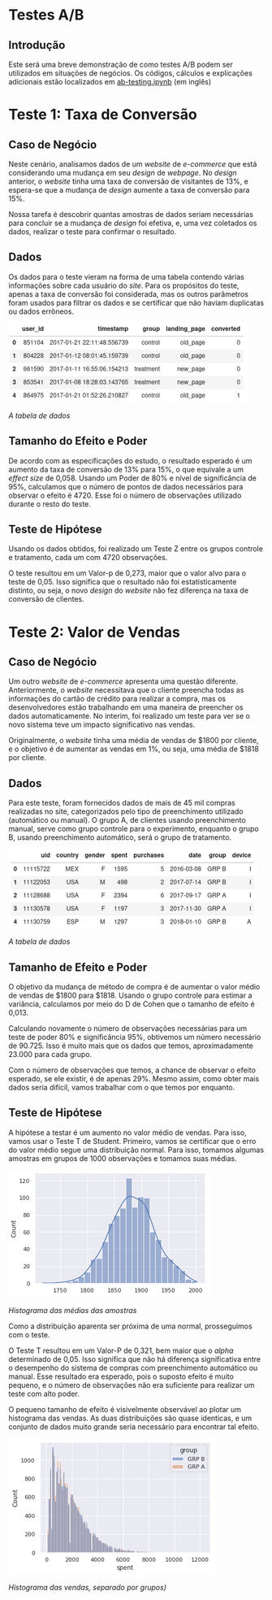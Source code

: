 # Testes A/B
## Introdução
Este será uma breve demonstração de como testes A/B podem ser utilizados em situações de negócios. Os códigos, cálculos e explicações adicionais estão localizados em [ab-testing.ipynb](https://github.com/brenosakaguti/ab-testing-study/blob/main/ab-testing.ipynb) (em inglês)

# Teste 1: Taxa de Conversão
## Caso de Negócio
Neste cenário, analisamos dados de um *website* de *e-commerce* que está considerando uma mudança em seu *design* de *webpage*. No *design* anterior, o *website* tinha uma taxa de conversão de visitantes de 13%, e espera-se que a mudança de *design* aumente a taxa de conversão para 15%.

Nossa tarefa é descobrir quantas amostras de dados seriam necessárias para concluir se a mudança de *design* foi efetiva, e, uma vez coletados os dados, realizar o teste para confirmar o resultado.

## Dados
Os dados para o teste vieram na forma de uma tabela contendo várias informações sobre cada usuário do *site*. Para os propósitos do teste, apenas a taxa de conversão foi considerada, mas os outros parâmetros foram usados para filtrar os dados e se certificar que não haviam duplicatas ou dados errôneos.

![tabela de dados](/images/tabela1.png)

*A tabela de dados*

## Tamanho do Efeito e Poder
De acordo com as especificações do estudo, o resultado esperado é um aumento da taxa de conversão de 13% para 15%, o que equivale a um *effect size* de 0,058. Usando um Poder de 80% e nível de significância de 95%, calculamos que o número de pontos de dados necessários para observar o efeito é 4720. Esse foi o número de observações utilizado durante o resto do teste.

## Teste de Hipótese
Usando os dados obtidos, foi realizado um Teste Z entre os grupos controle e tratamento, cada um com 4720 observações.

O teste resultou em um Valor-p de 0,273, maior que o valor alvo para o teste de 0,05. Isso significa que o resultado não foi estatisticamente distinto, ou seja, o novo *design* do *website* não fez diferença na taxa de conversão de clientes.

# Teste 2: Valor de Vendas
## Caso de Negócio
Um outro *website* de *e-commerce* apresenta uma questão diferente. Anteriormente, o *website* necessitava que o cliente preencha todas as informações do cartão de crédito para realizar a compra, mas os desenvolvedores estão trabalhando em uma maneira de preencher os dados automaticamente. No interim, foi realizado um teste para ver se o novo sistema teve um impacto significativo nas vendas.

Originalmente, o *website* tinha uma média de vendas de $1800 por cliente, e o objetivo é de aumentar as vendas em 1%, ou seja, uma média de $1818 por cliente.

## Dados
Para este teste, foram fornecidos dados de mais de 45 mil compras realizadas no site, categorizados pelo tipo de preenchimento utilizado (automático ou manual). O grupo A, de clientes usando preenchimento manual, serve como grupo controle para o experimento, enquanto o grupo B, usando preenchimento automático, será o grupo de tratamento.

![tabela de dados](/images/tabela2.png)

*A tabela de dados*

## Tamanho de Efeito e Poder
O objetivo da mudança de método de compra é de aumentar o valor médio de vendas de $1800 para $1818. Usando o grupo controle para estimar a variância, calculamos por meio do D de Cohen que o tamanho de efeito é 0,013.

Calculando novamente o número de observações necessárias para um teste de poder 80% e significância 95%, obtivemos um número necessário de 90.725. Isso é muito mais que os dados que temos, aproximadamente 23.000 para cada grupo.

Com o número de observações que temos, a chance de observar o efeito esperado, se ele existir, é de apenas 29%. Mesmo assim, como obter mais dados seria difícil, vamos trabalhar com o que temos por enquanto.

## Teste de Hipótese
A hipótese a testar é um aumento no valor médio de vendas. Para isso, vamos usar o Teste T de Student. Primeiro, vamos se certificar que o erro do valor médio segue uma distribuição normal. Para isso, tomamos algumas amostras em grupos de 1000 observações e tomamos suas médias.

![histograma](/images/hist1.png)

*Histograma das médias das amostras*

Como a distribuição aparenta ser próxima de uma normal, prosseguimos com o teste.

O Teste T resultou em um Valor-P de 0,321, bem maior que o *alpha* determinado de 0,05. Isso significa que não há diferença significativa entre o desempenho do sistema de compras com preenchimento automático ou manual. Esse resultado era esperado, pois o suposto efeito é muito pequeno, e o número de observações não era suficiente para realizar um teste com alto poder.

O pequeno tamanho de efeito é visivelmente observável ao plotar um histograma das vendas. As duas distribuições são quase identicas, e um conjunto de dados muito grande seria necessário para encontrar tal efeito.

![histograma de vendas](/images/hist2.png)

*Histograma das vendas, separado por grupos)*

